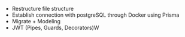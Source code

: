 - Restructure file structure
- Establish connection with postgreSQL through Docker using Prisma
- Migrate + Modeling
- JWT (Pipes, Guards, Decorators)W
